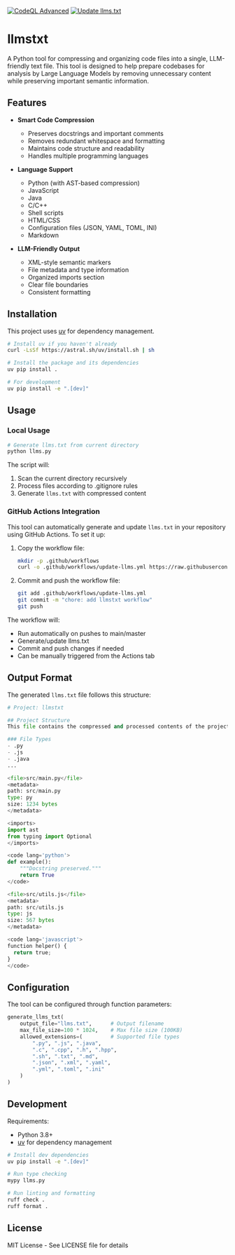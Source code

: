 [![CodeQL Advanced](https://github.com/ngmisl/llmstxt/actions/workflows/codeql.yml/badge.svg)](https://github.com/ngmisl/llmstxt/actions/workflows/codeql.yml)
[![Update llms.txt](https://github.com/ngmisl/llmstxt/actions/workflows/update-llms.yml/badge.svg)](https://github.com/ngmisl/llmstxt/actions/workflows/update-llms.yml)

# llmstxt

A Python tool for compressing and organizing code files into a single, LLM-friendly text file. This tool is designed to help prepare codebases for analysis by Large Language Models by removing unnecessary content while preserving important semantic information.

## Features

- **Smart Code Compression**
  - Preserves docstrings and important comments
  - Removes redundant whitespace and formatting
  - Maintains code structure and readability
  - Handles multiple programming languages

- **Language Support**
  - Python (with AST-based compression)
  - JavaScript
  - Java
  - C/C++
  - Shell scripts
  - HTML/CSS
  - Configuration files (JSON, YAML, TOML, INI)
  - Markdown

- **LLM-Friendly Output**
  - XML-style semantic markers
  - File metadata and type information
  - Organized imports section
  - Clear file boundaries
  - Consistent formatting

## Installation

This project uses [uv](https://github.com/astral-sh/uv) for dependency management.

```bash
# Install uv if you haven't already
curl -LsSf https://astral.sh/uv/install.sh | sh

# Install the package and its dependencies
uv pip install .

# For development
uv pip install -e ".[dev]"
```

## Usage

### Local Usage

```bash
# Generate llms.txt from current directory
python llms.py
```

The script will:
1. Scan the current directory recursively
2. Process files according to .gitignore rules
3. Generate `llms.txt` with compressed content

### GitHub Actions Integration

This tool can automatically generate and update `llms.txt` in your repository using GitHub Actions. To set it up:

1. Copy the workflow file:
   ```bash
   mkdir -p .github/workflows
   curl -o .github/workflows/update-llms.yml https://raw.githubusercontent.com/ngmisl/llmstxt/main/.github/workflows/update-llms.yml
   ```

2. Commit and push the workflow file:
   ```bash
   git add .github/workflows/update-llms.yml
   git commit -m "chore: add llmstxt workflow"
   git push
   ```

The workflow will:
- Run automatically on pushes to main/master
- Generate/update llms.txt
- Commit and push changes if needed
- Can be manually triggered from the Actions tab

## Output Format

The generated `llms.txt` file follows this structure:

```python
# Project: llmstxt

## Project Structure
This file contains the compressed and processed contents of the project.

### File Types
- .py
- .js
- .java
...

<file>src/main.py</file>
<metadata>
path: src/main.py
type: py
size: 1234 bytes
</metadata>

<imports>
import ast
from typing import Optional
</imports>

<code lang='python'>
def example():
    """Docstring preserved."""
    return True
</code>

<file>src/utils.js</file>
<metadata>
path: src/utils.js
type: js
size: 567 bytes
</metadata>

<code lang='javascript'>
function helper() {
  return true;
}
</code>
```

## Configuration

The tool can be configured through function parameters:

```python
generate_llms_txt(
    output_file="llms.txt",      # Output filename
    max_file_size=100 * 1024,    # Max file size (100KB)
    allowed_extensions=(         # Supported file types
        ".py", ".js", ".java",
        ".c", ".cpp", ".h", ".hpp",
        ".sh", ".txt", ".md",
        ".json", ".xml", ".yaml",
        ".yml", ".toml", ".ini"
    )
)
```

## Development

Requirements:

- Python 3.8+
- [uv](https://github.com/astral-sh/uv) for dependency management

```bash
# Install dev dependencies
uv pip install -e ".[dev]"

# Run type checking
mypy llms.py

# Run linting and formatting
ruff check .
ruff format .
```

## License

MIT License - See LICENSE file for details
